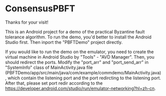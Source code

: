 # ConsensusPBFT

Thanks for your visit!

This is an Android project for a demo of the practical Byzantine fault tolerance algorithm. To run the demo, you'd better to install the Android Studio first. Then inport the "PBFTDemo" project directly. 

If you would like to run the demo on the emulator, you need to create the virtual machine in Android Studio by "Tools" - "AVD Manager". Then, you should redirect the ports. Modify the "port_arr" and "port_send_arr" in "SystemInfo" class of MainActivity.java file (PBFTDemo/app/src/main/java/com/example/commdemo/MainActivity.java), which contain the listening port and the port redircting to the listening port. After that, please set port redir according to the https://developer.android.com/studio/run/emulator-networking?hl=zh-cn. 
